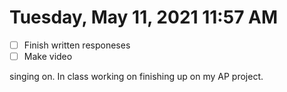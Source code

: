 # Tuesday, May 11, 2021 11:57 AM
- [ ] Finish written responeses
- [ ] Make video

singing on. In class working on finishing up on my AP project. 
